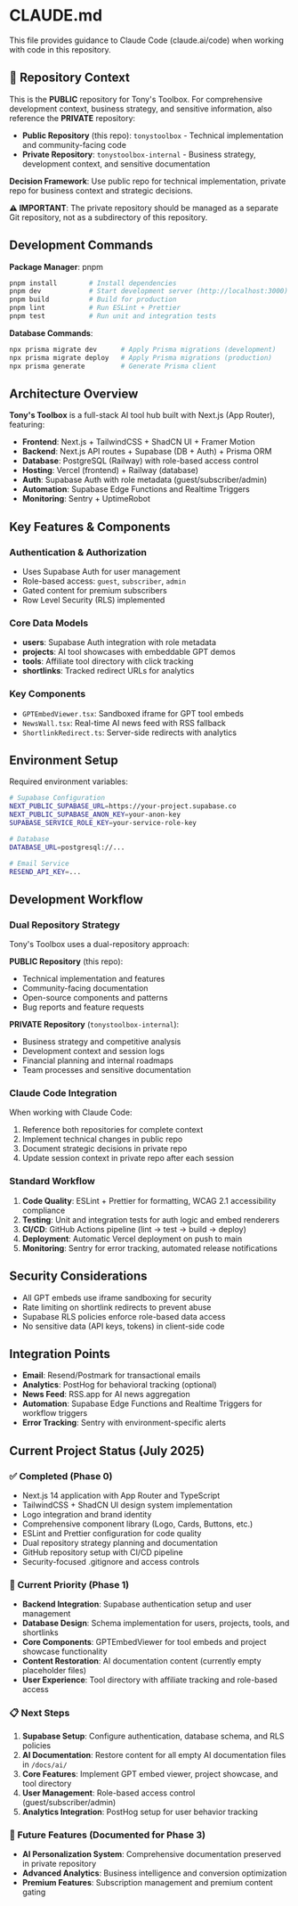 # CLAUDE.md

This file provides guidance to Claude Code (claude.ai/code) when working with code in this repository.

## 🔗 Repository Context

This is the **PUBLIC** repository for Tony's Toolbox. For comprehensive development context, business strategy, and sensitive information, also reference the **PRIVATE** repository:

- **Public Repository** (this repo): `tonystoolbox` - Technical implementation and community-facing code
- **Private Repository**: `tonystoolbox-internal` - Business strategy, development context, and sensitive documentation

**Decision Framework**: Use public repo for technical implementation, private repo for business context and strategic decisions.

**⚠️ IMPORTANT**: The private repository should be managed as a separate Git repository, not as a subdirectory of this repository.

## Development Commands

**Package Manager**: pnpm
```bash
pnpm install        # Install dependencies
pnpm dev            # Start development server (http://localhost:3000)
pnpm build          # Build for production
pnpm lint           # Run ESLint + Prettier
pnpm test           # Run unit and integration tests
```

**Database Commands**:
```bash
npx prisma migrate dev      # Apply Prisma migrations (development)
npx prisma migrate deploy   # Apply Prisma migrations (production)
npx prisma generate         # Generate Prisma client
```

## Architecture Overview

**Tony's Toolbox** is a full-stack AI tool hub built with Next.js (App Router), featuring:

- **Frontend**: Next.js + TailwindCSS + ShadCN UI + Framer Motion
- **Backend**: Next.js API routes + Supabase (DB + Auth) + Prisma ORM
- **Database**: PostgreSQL (Railway) with role-based access control
- **Hosting**: Vercel (frontend) + Railway (database)
- **Auth**: Supabase Auth with role metadata (guest/subscriber/admin)
- **Automation**: Supabase Edge Functions and Realtime Triggers
- **Monitoring**: Sentry + UptimeRobot

## Key Features & Components

### Authentication & Authorization
- Uses Supabase Auth for user management
- Role-based access: `guest`, `subscriber`, `admin`
- Gated content for premium subscribers
- Row Level Security (RLS) implemented

### Core Data Models
- **users**: Supabase Auth integration with role metadata
- **projects**: AI tool showcases with embeddable GPT demos
- **tools**: Affiliate tool directory with click tracking
- **shortlinks**: Tracked redirect URLs for analytics

### Key Components
- `GPTEmbedViewer.tsx`: Sandboxed iframe for GPT tool embeds
- `NewsWall.tsx`: Real-time AI news feed with RSS fallback
- `ShortlinkRedirect.ts`: Server-side redirects with analytics

## Environment Setup

Required environment variables:
```bash
# Supabase Configuration
NEXT_PUBLIC_SUPABASE_URL=https://your-project.supabase.co
NEXT_PUBLIC_SUPABASE_ANON_KEY=your-anon-key
SUPABASE_SERVICE_ROLE_KEY=your-service-role-key

# Database
DATABASE_URL=postgresql://...

# Email Service
RESEND_API_KEY=...
```

## Development Workflow

### **Dual Repository Strategy**
Tony's Toolbox uses a dual-repository approach:

**PUBLIC Repository** (this repo):
- Technical implementation and features
- Community-facing documentation
- Open-source components and patterns
- Bug reports and feature requests

**PRIVATE Repository** (`tonystoolbox-internal`):
- Business strategy and competitive analysis
- Development context and session logs
- Financial planning and internal roadmaps
- Team processes and sensitive documentation

### **Claude Code Integration**
When working with Claude Code:
1. Reference both repositories for complete context
2. Implement technical changes in public repo
3. Document strategic decisions in private repo
4. Update session context in private repo after each session

### **Standard Workflow**
1. **Code Quality**: ESLint + Prettier for formatting, WCAG 2.1 accessibility compliance
2. **Testing**: Unit and integration tests for auth logic and embed renderers
3. **CI/CD**: GitHub Actions pipeline (lint → test → build → deploy)
4. **Deployment**: Automatic Vercel deployment on push to main
5. **Monitoring**: Sentry for error tracking, automated release notifications

## Security Considerations

- All GPT embeds use iframe sandboxing for security
- Rate limiting on shortlink redirects to prevent abuse
- Supabase RLS policies enforce role-based data access
- No sensitive data (API keys, tokens) in client-side code

## Integration Points

- **Email**: Resend/Postmark for transactional emails
- **Analytics**: PostHog for behavioral tracking (optional)
- **News Feed**: RSS.app for AI news aggregation
- **Automation**: Supabase Edge Functions and Realtime Triggers for workflow triggers
- **Error Tracking**: Sentry with environment-specific alerts

## Current Project Status (July 2025)

### ✅ Completed (Phase 0)
- Next.js 14 application with App Router and TypeScript
- TailwindCSS + ShadCN UI design system implementation
- Logo integration and brand identity
- Comprehensive component library (Logo, Cards, Buttons, etc.)
- ESLint and Prettier configuration for code quality
- Dual repository strategy planning and documentation
- GitHub repository setup with CI/CD pipeline
- Security-focused .gitignore and access controls

### 🔄 Current Priority (Phase 1)
- **Backend Integration**: Supabase authentication setup and user management
- **Database Design**: Schema implementation for users, projects, tools, and shortlinks
- **Core Components**: GPTEmbedViewer for tool embeds and project showcase functionality
- **Content Restoration**: AI documentation content (currently empty placeholder files)
- **User Experience**: Tool directory with affiliate tracking and role-based access

### 📋 Next Steps
1. **Supabase Setup**: Configure authentication, database schema, and RLS policies
2. **AI Documentation**: Restore content for all empty AI documentation files in `/docs/ai/`
3. **Core Features**: Implement GPT embed viewer, project showcase, and tool directory
4. **User Management**: Role-based access control (guest/subscriber/admin)
5. **Analytics Integration**: PostHog setup for user behavior tracking

### 🚀 Future Features (Documented for Phase 3)
- **AI Personalization System**: Comprehensive documentation preserved in private repository
- **Advanced Analytics**: Business intelligence and conversion optimization
- **Premium Features**: Subscription management and premium content gating